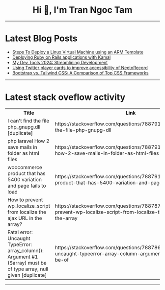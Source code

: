 <h1 align="center">Hi 👋, I'm Tran Ngoc Tam</h1>

---

# Latest Blog Posts 
<!-- BLOG-POST-LIST:START -->
- [Steps To Deploy a Linux Virtual Machine using an ARM Template](https://dev.to/dera2024/steps-to-deploy-a-linux-virtual-machine-using-an-arm-template-2h6p)
- [Deploying Ruby on Rails applications with Kamal](https://dev.to/jetthoughts/deploying-ruby-on-rails-applications-with-kamal-1m9n)
- [My Dev Tools 2024: Streamlining Development](https://dev.to/ehsanpo/my-dev-tools-2024-streamlining-development-5f0i)
- [Using Twitter player cards to improve accessibility of NeetoRecord](https://dev.to/tsudhishnair/using-twitter-player-cards-to-improve-accessibility-of-neetorecord-4acl)
- [Bootstrap vs. Tailwind CSS: A Comparison of Top CSS Frameworks](https://dev.to/strapi/bootstrap-vs-tailwind-css-a-comparison-of-top-css-frameworks-64i)
<!-- BLOG-POST-LIST:END -->

---

# Latest stack oveflow activity
<table>
  <tr><th>Title</th><th>Link</th></tr>
  <!-- STACKOVERFLOW:START --><tr><td>I can&#39;t find the file php_gnupg.dll [duplicate]</td><td>https://stackoverflow.com/questions/78879181/i-cant-find-the-file-php-gnupg-dll</td></tr><tr><td>php laravel How 2 save mails in folder as html files</td><td>https://stackoverflow.com/questions/78879156/php-laravel-how-2-save-mails-in-folder-as-html-files</td></tr><tr><td>woocommerce product that has 5400 variation and page fails to load</td><td>https://stackoverflow.com/questions/78879152/woocommerce-product-that-has-5400-variation-and-page-fails-to-load</td></tr><tr><td>How to prevent wp_localize_script from localize the ajax URL in the array?</td><td>https://stackoverflow.com/questions/78878730/how-to-prevent-wp-localize-script-from-localize-the-ajax-url-in-the-array</td></tr><tr><td>Fatal error: Uncaught TypeError: array_column&lpar;&rpar;: Argument #1 &lpar;$array&rpar; must be of type array, null given [duplicate]</td><td>https://stackoverflow.com/questions/78878640/fatal-error-uncaught-typeerror-array-column-argument-1-array-must-be-of</td></tr><!-- STACKOVERFLOW:END -->
</table>

---


